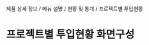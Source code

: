 <!--breadcrumb:제품 상세 정보 / 메뉴 설명 / 현황 및 통계 / 프로젝트별 투입현황--><span class="md-breadcrumb">제품 상세 정보 / 메뉴 설명 / 현황 및 통계 / 프로젝트별 투입현황</span>
# 프로젝트별 투입현황 화면구성
